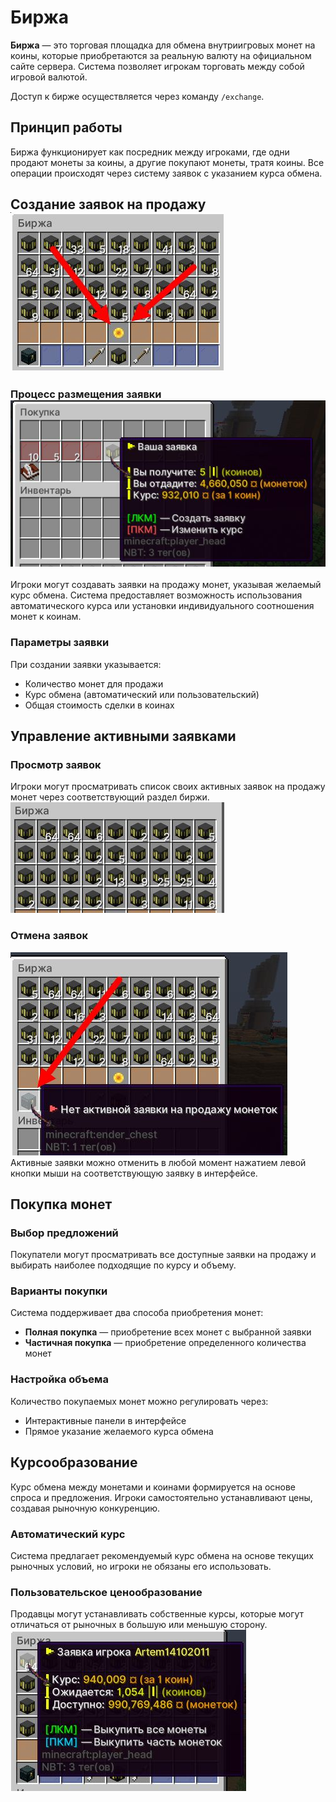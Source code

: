 # Биржа

**Биржа** — это торговая площадка для обмена внутриигровых монет на коины, которые приобретаются за реальную валюту на официальном сайте сервера. Система позволяет игрокам торговать между собой игровой валютой.

Доступ к бирже осуществляется через команду `/exchange`.

## Принцип работы

Биржа функционирует как посредник между игроками, где одни продают монеты за коины, а другие покупают монеты, тратя коины. Все операции происходят через систему заявок с указанием курса обмена.

## Создание заявок на продажу ![пример](assets/prodaja.jpg)

### Процесс размещения заявки ![пример](assets/kursplayer.jpg)

Игроки могут создавать заявки на продажу монет, указывая желаемый курс обмена. Система предоставляет возможность использования автоматического курса или установки индивидуального соотношения монет к коинам.

### Параметры заявки

При создании заявки указывается:
- Количество монет для продажи
- Курс обмена (автоматический или пользовательский)
- Общая стоимость сделки в коинах

## Управление активными заявками 

### Просмотр заявок

Игроки могут просматривать список своих активных заявок на продажу монет через соответствующий раздел биржи. ![список заявок](assets/playerlot.jpg)

### Отмена заявок
![как отменить?](assets/deletelot.jpg)
Активные заявки можно отменить в любой момент нажатием левой кнопки мыши на соответствующую заявку в интерфейсе.

## Покупка монет 

### Выбор предложений

Покупатели могут просматривать все доступные заявки на продажу и выбирать наиболее подходящие по курсу и объему.

### Варианты покупки

Система поддерживает два способа приобретения монет:
- **Полная покупка** — приобретение всех монет с выбранной заявки
- **Частичная покупка** — приобретение определенного количества монет

### Настройка объема

Количество покупаемых монет можно регулировать через:
- Интерактивные панели в интерфейсе
- Прямое указание желаемого курса обмена

## Курсообразование

Курс обмена между монетами и коинами формируется на основе спроса и предложения. Игроки самостоятельно устанавливают цены, создавая рыночную конкуренцию.

### Автоматический курс

Система предлагает рекомендуемый курс обмена на основе текущих рыночных условий, но игроки не обязаны его использовать.

### Пользовательское ценообразование

Продавцы могут устанавливать собственные курсы, которые могут отличаться от рыночных в большую или меньшую сторону.
![пример](assets/filltercoin.jpg)
